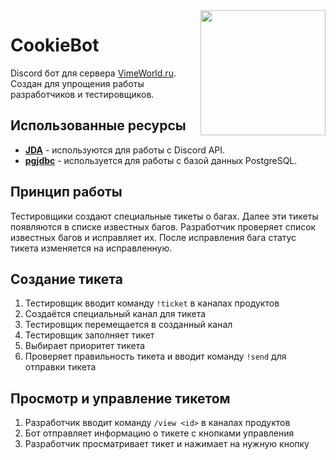 <img align="right" src="https://user-images.githubusercontent.com/46745562/130789402-57847149-4acc-4338-9e30-b01697789286.png?raw=true" height="200" width="200">

# CookieBot
Discord бот для сервера [VimeWorld.ru](https://vimeworld.ru/). Создан для упрощения работы разработчиков и тестировщиков.

## Использованные ресурсы
- **[JDA](https://github.com/DV8FromTheWorld/JDA)** - используются для работы с Discord API.
- **[pgjdbc](https://github.com/pgjdbc/pgjdbc)** - используется для работы с базой данных PostgreSQL.

## Принцип работы
Тестировщики создают специальные тикеты о багах. Далее эти тикеты появляются в списке известных багов. Разработчик проверяет список известных багов и исправляет их. После исправления бага статус тикета изменяется на исправленную.

## Создание тикета
1. Тестировщик вводит команду `!ticket` в каналах продуктов
2. Создаётся специальный канал для тикета
3. Тестировщик перемещается в созданный канал
4. Тестировщик заполняет тикет
5. Выбирает приоритет тикета
6. Проверяет правильность тикета и вводит команду `!send` для отправки тикета

## Просмотр и управление тикетом
1. Разработчик вводит команду `/view <id>` в каналах продуктов
2. Бот отправляет информацию о тикете с кнопками управления
3. Разработчик просматривает тикет и нажимает на нужную кнопку